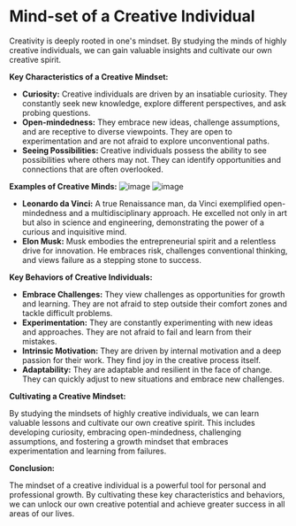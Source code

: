 # Mind-set of a Creative Individual

Creativity is deeply rooted in one's mindset. By studying the minds of highly creative individuals, we can gain valuable insights and cultivate our own creative spirit.

**Key Characteristics of a Creative Mindset:**

* **Curiosity:** Creative individuals are driven by an insatiable curiosity. They constantly seek new knowledge, explore different perspectives, and ask probing questions.
* **Open-mindedness:** They embrace new ideas, challenge assumptions, and are receptive to diverse viewpoints. They are open to experimentation and are not afraid to explore unconventional paths.
* **Seeing Possibilities:** Creative individuals possess the ability to see possibilities where others may not. They can identify opportunities and connections that are often overlooked.

**Examples of Creative Minds:**
![image](https://github.com/user-attachments/assets/25311e19-9a29-42ce-bb32-7497a6e95cc1)
![image](https://github.com/user-attachments/assets/0d81aae9-ddd2-4e1c-bfe8-35321e03e6fe)

* **Leonardo da Vinci:** A true Renaissance man, da Vinci exemplified open-mindedness and a multidisciplinary approach. He excelled not only in art but also in science and engineering, demonstrating the power of a curious and inquisitive mind.
* **Elon Musk:** Musk embodies the entrepreneurial spirit and a relentless drive for innovation. He embraces risk, challenges conventional thinking, and views failure as a stepping stone to success.

**Key Behaviors of Creative Individuals:**

* **Embrace Challenges:** They view challenges as opportunities for growth and learning. They are not afraid to step outside their comfort zones and tackle difficult problems.
* **Experimentation:** They are constantly experimenting with new ideas and approaches. They are not afraid to fail and learn from their mistakes.
* **Intrinsic Motivation:** They are driven by internal motivation and a deep passion for their work. They find joy in the creative process itself.
* **Adaptability:** They are adaptable and resilient in the face of change. They can quickly adjust to new situations and embrace new challenges.

**Cultivating a Creative Mindset:**

By studying the mindsets of highly creative individuals, we can learn valuable lessons and cultivate our own creative spirit. This includes developing curiosity, embracing open-mindedness, challenging assumptions, and fostering a growth mindset that embraces experimentation and learning from failures.

**Conclusion:**

The mindset of a creative individual is a powerful tool for personal and professional growth. By cultivating these key characteristics and behaviors, we can unlock our own creative potential and achieve greater success in all areas of our lives.
